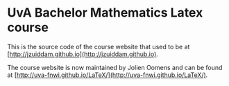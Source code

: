 UvA Bachelor Mathematics Latex course
=====================================

This is the source code of the course website that used to be at [http://jzuiddam.github.io](http://jzuiddam.github.io).

The course website is now maintained by Jolien Oomens and can be found at [http://uva-fnwi.github.io/LaTeX/](http://uva-fnwi.github.io/LaTeX/).
